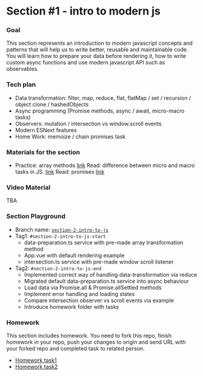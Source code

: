 # Section #1 - intro to modern js

### Goal
This section represents an introduction to modern javascript concepts and patterns that will help us to write better, reusable and maintainable code. You will learn how to prepare your data before rendering it, how to write custom async functions and use modern javascript API such as observables.


### Tech plan
- Data transformation: filter, map, reduce, flat, flatMap / set / recursion / object clone / hashedObjects
- Async programming (Promise methods, async / await, micro-macro tasks)
- Observers: mutation / intersection vs window.scroll events
- Modern ESNext features
- Home Work: memoize / chain promises task

### Materials for the section
- Practice: array methods [link](https://www.w3schools.com/js/js_array_methods.asp)
Read: difference between micro and macro tasks in JS. [link](https://javascript.info/event-loop)
Read: promises [link](https://developer.mozilla.org/en-US/docs/Web/JavaScript/Reference/Global_Objects/Promise)

### Video Material
TBA

### Section Playground
- Branch name: [`section-2-intro-to-js`](https://github.com/Softonix/softonix-incubator/tree/section-2-intro-to-js)
- Tag1: `#section-2-intro-to-js-start`
    - data-preparation.ts service with pre-made array transformation method
    - App.vue with default rendering example
    - intersection.ts service with pre-made window scroll listener
- Tag2: `#section-2-intro-to-js-end`
    - Implemented correct way of handling data-transformation via reduce
    - Migrated default data-preparation.ts service into async behaviour
    - Load data via Promise.all & Promise.allSettled methods
    - Implement error handling and loading states
    - Compare intersection observer vs scroll events via example
    - Introduce homework folder with tasks

### Homework
This section includes homework. You need to fork this repo, finish homework in your repo, push your changes to origin and send URL with your forked repo and completed task to related person.

- [Homework task1](https://github.com/Softonix/softonix-incubator/blob/section-2-intro-to-js/src/homework/homework-1-promises.js)
- [Homework task2](https://github.com/Softonix/softonix-incubator/blob/section-2-intro-to-js/src/homework/homework-2-memoize.js)
